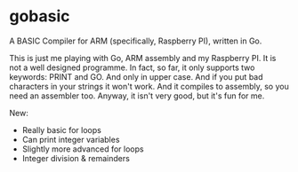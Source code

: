 gobasic
=======

A BASIC Compiler for ARM (specifically, Raspberry PI), written in Go.

This is just me playing with Go, ARM assembly and my Raspberry PI. It is not
a well designed programme. In fact, so far, it only supports two keywords:
PRINT and GO. And only in upper case. And if you put bad characters in your
strings it won't work. And it compiles to assembly, so you need an assembler too. 
Anyway, it isn't very good, but it's fun for me.

New:
* Really basic for loops
* Can print integer variables
* Slightly more advanced for loops
* Integer division & remainders
